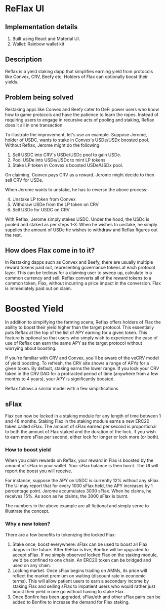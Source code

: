 # ReFlax UI

## Implementation details
1. Built using React and Material UI.
2. Wallet: Rainbow wallet kit

## Description
Reflax is a yield staking dapp that simplifies earning yield from protocols like Convex, CRV, Beefy etc. Holders of Flax can optionally boost their yields.

## Problem being solved
Restaking apps like Convex and Beefy cater to DeFi power users who know how to game protocols and have the patience to learn the ropes. Instead of requiring users to engage in recursive acts of pooling and staking, Reflax does it all in one transaction. 

To illustrate the improvement, let's use an example. Suppose Jerome, holder of USDC, wants to stake in Convex's USDe/USDx boosted pool. Without Reflax, Jerome might do the following

1. Sell USDC into CRV's USDe/USDc pool to gain USDe.
2. Pool USDe into USDe/USDx to mint LP tokens
3. Stake LP token in Convex's boosted USDe/USDx pool.

On claiming, Convex pays CRV as a reward. Jerome might decide to then sell CRV for USDe.

When Jerome wants to unstake, he has to reverse the above process:

4. Unstake LP token from Convex
5. Withdraw USDe from the LP token on CRV
6. Sell USDe for USDC on CRV


With Reflax, Jerome simply stakes USDC. Under the hood, the USDc is pooled and staked as per steps 1-3. When he wishes to unstake, he simply supplies the amount of USDc he wishes to withdraw and Reflax figures out the rest.

## How does Flax come in to it?
In Restaking dapps such as Convex and Beefy, there are usually multiple reward tokens paid out, representing governance tokens at each protocol layer. This can be tedious for a claiming user to sweep up, calculate in a common currency and sell. Reflax converts all of the reward tokens to a common token, Flax, without incurring a price impact in the conversion. 
Flax is immediately paid out on claim.

# Boosted Yield
In addition to simplifying the farming scene, Reflax offers holders of Flax the ability to boost their yield higher than the target protocol. This essentially puts Reflax at the top of the list of APY earning for a given token. This feature is optional so that users who simply wish to experience the ease of use of Reflax can earn the same APY as the target protocol without worrying about boosting.

If you're familiar with CRV and Convex, you'll be aware of the veCRV model of yield boosting. To refresh, the CRV site shows a range of APYs for a given token. By default, staking earns the lower range. If you lock your CRV token in the CRV DAO for a protracted period of time (anywhere from a few months to 4 years), your APY is significantly boosted.

Reflax follows a similar model with a few simplifications.

## sFlax
Flax can now be locked in a staking module for any length of time between 1 and 48 months. Staking Flax in the staking module earns a new ERC20 token called sFlax. The amount of sFlax earned per second is proportional to both the amount of Flax staked and the duration of the lock. If you wish to earn more sFlax per second, either lock for longer or lock more (or both).

### How to boost yield

When you claim rewards on Reflax, your reward in Flax is boosted by the amount of sFlax in your wallet. Your sFlax balance is then burnt. The UI will report the boost you will receive.

For instance, suppose the APY on USDC is currently 12% without any sFlax. The UI may report that for every 1000 sFlax held, the APY increases by 1 percentage point. Jerome accumulates 3000 sFlax. When he claims, he receives 15%. 
As soon as he claims, the 3000 sFlax is burnt.

The numbers in the above example are all fictional and simply serve to illustrate the concept.

### Why a new token?

There are a few benefits to tokenizing the locked Flax: 
1. Stake once, boost everywhere: sFlax can be used to boost all Flax dapps in the future. After ReFlax is live, Bonfire will be upgraded to accept sFlax. If we simply observed locked Flax on the staking module, we'd be confined to one chain. An ERC20 token can be bridged and used on any chain.
2. Locking market. Once sFlax begins trading on AMMs, its price will reflect the market premium on waiting (discount rate in economic terms). This will allow patient users to earn a secondary income by staking Flax and selling sFlax to impatient users who would rather just boost their yield in one go without having to stake Flax.
3. Once Bonfire has been upgraded, sFlax/eth and other sFlax pairs can be added to Bonfire to increase the demand for Flax staking.